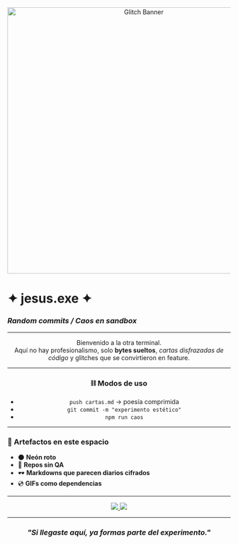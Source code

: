 <div align="center">
  <img src="https://i.pinimg.com/originals/94/b9/c6/94b9c64e1c5d912bcfd3db9c6f988b15.gif" alt="Glitch Banner" width="600"/>
</div>

  
  <h1>✦ jesus.exe ✦</h1>
  <h3><em>Random commits / Caos en sandbox</em></h3>
</div>

---

<p align="center">
Bienvenido a la otra terminal. <br>
Aquí no hay profesionalismo, solo <strong>bytes sueltos</strong>, <em>cartas disfrazadas de código</em>  
y glitches que se convirtieron en feature.  
</p>

---

<div align="center">

### ⛓️ Modos de uso
- `push cartas.md` → poesía comprimida  
- `git commit -m "experimento estético"`  
- `npm run caos`  

</div>

---

### 🎴 Artefactos en este espacio
- 🌑 **Neón roto**  
- 🎲 **Repos sin QA**  
- 🕶️ **Markdowns que parecen diarios cifrados**  
- 💿 **GIFs como dependencias**  

---

<div align="center">
  <a href="https://www.instagram.com/jxsuusart/">
    <img src="https://img.shields.io/badge/ESTÉTICA-%23E4405F.svg?style=for-the-badge&logo=instagram&logoColor=white">
  </a>
  <a href="https://open.spotify.com/user/3mxdwh5pzza0k8xcvxfzk2jse?si=31587a51dc034afe">
    <img src="https://img.shields.io/badge/Sonidos-1ED760?style=for-the-badge&logo=spotify&logoColor=white">
  </a>
</div>

---

<h3 align="center">
<em>"Si llegaste aquí, ya formas parte del experimento."</em>
</h3>
